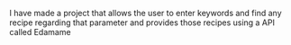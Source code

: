 I have made a project that allows the user to enter keywords and find any recipe regarding that parameter and provides those recipes using a API called Edamame
